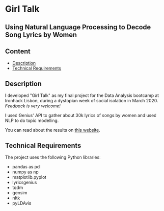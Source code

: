 # Girl Talk
## Using Natural Language Processing to Decode Song Lyrics by Women

## Content
- [Description](#description)
- [Technical Requirements](#tech-reqs)

<a name="description"></a>

## Description

I developed "Girl Talk" as my final project for the Data Analysis bootcamp at Ironhack Lisbon, during a dystopian week of social isolation in March 2020. _Feedback is very welcome!_

I used Genius' API to gather about 30k lyrics of songs by women and used NLP to do topic modelling.

You can read about the results on [this website](https://aariops.github.io/).


<a name="tech-reqs"></a> 

## Technical Requirements

The project uses the following Python libraries:

* pandas as pd
* numpy as np
* matplotlib.pyplot
* lyricsgenius
* tqdm
* gensim
* nltk
* pyLDAvis

